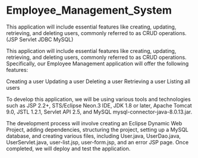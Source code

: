 # Employee_Management_System
This application will include essential features like creating, updating, retrieving, and deleting users, commonly referred to as CRUD operations. (JSP Servlet JDBC MySQL)

This application will include essential features like creating, updating, retrieving, and deleting users, commonly referred to as CRUD operations. Specifically, our Employee Management application will offer the following features:

Creating a user
Updating a user
Deleting a user
Retrieving a user
Listing all users


To develop this application, we will be using various tools and technologies such as JSP 2.2+, STS/Eclipse Neon.3 IDE, JDK 1.8 or later, Apache Tomcat 9.0, JSTL 1.2.1, Servlet API 2.5, and MySQL mysql-connector-java-8.0.13.jar.

The development process will involve creating an Eclipse Dynamic Web Project, adding dependencies, structuring the project, setting up a MySQL database, and creating various files, including User.java, UserDao.java, UserServlet.java, user-list.jsp, user-form.jsp, and an error JSP page. Once completed, we will deploy and test the application.
